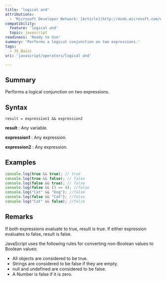 ```yaml
---
title: 'logical and'
attributions:
  - 'Microsoft Developer Network: [Article](http://msdn.microsoft.com/en-us/library/ie/719e8e30(v=vs.94).aspx)'
compatibility:
  feature: 'logical and'
  topic: javascript
readiness: 'Ready to Use'
summary: 'Performs a logical conjunction on two expressions.'
tags:
  - JS_Basic
uri: 'javascript/operators/logical and'

---
```

## Summary

Performs a logical conjunction on two expressions.

## Syntax

    result = expression1 && expression2

**result**
:   Any variable.

**expression1**
:   Any expression.

**expression2**
:   Any expression.

## Examples

``` js
console.log(true && true); // true
console.log(true && false); // false
console.log(false && true); // false
console.log(false && (3 == 4); //false
console.log("Cat" && "Dog"); //false
console.log(false && "Cat"); //false
console.log("Cat" && false); //false
```

## Remarks

If both expressions evaluate to true, result is true. If either expression evaluates to false, result is false.

JavaScript uses the following rules for converting non-Boolean values to Boolean values:

-   All objects are considered to be true.
-   Strings are considered to be false if they are empty.
-   null and undefined are considered to be false.
-   A Number is false if it is zero.

